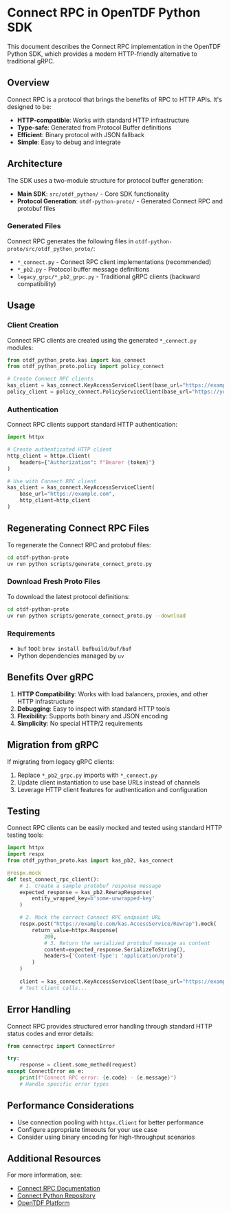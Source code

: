 # Connect RPC in OpenTDF Python SDK

This document describes the Connect RPC implementation in the OpenTDF Python SDK, which provides a modern HTTP-friendly alternative to traditional gRPC.

## Overview

Connect RPC is a protocol that brings the benefits of RPC to HTTP APIs. It's designed to be:
- **HTTP-compatible**: Works with standard HTTP infrastructure
- **Type-safe**: Generated from Protocol Buffer definitions
- **Efficient**: Binary protocol with JSON fallback
- **Simple**: Easy to debug and integrate

## Architecture

The SDK uses a two-module structure for protocol buffer generation:

- **Main SDK**: `src/otdf_python/` - Core SDK functionality
- **Protocol Generation**: `otdf-python-proto/` - Generated Connect RPC and protobuf files

### Generated Files

Connect RPC generates the following files in `otdf-python-proto/src/otdf_python_proto/`:

- `*_connect.py` - Connect RPC client implementations (recommended)
- `*_pb2.py` - Protocol buffer message definitions
- `legacy_grpc/*_pb2_grpc.py` - Traditional gRPC clients (backward compatibility)

## Usage

### Client Creation

Connect RPC clients are created using the generated `*_connect.py` modules:

```python
from otdf_python_proto.kas import kas_connect
from otdf_python_proto.policy import policy_connect

# Create Connect RPC clients
kas_client = kas_connect.KeyAccessServiceClient(base_url="https://example.com")
policy_client = policy_connect.PolicyServiceClient(base_url="https://your-policy-endpoint")
```

### Authentication

Connect RPC clients support standard HTTP authentication:

```python
import httpx

# Create authenticated HTTP client
http_client = httpx.Client(
    headers={"Authorization": f"Bearer {token}"}
)

# Use with Connect RPC client
kas_client = kas_connect.KeyAccessServiceClient(
    base_url="https://example.com",
    http_client=http_client
)
```

## Regenerating Connect RPC Files

To regenerate the Connect RPC and protobuf files:

```bash
cd otdf-python-proto
uv run python scripts/generate_connect_proto.py
```

### Download Fresh Proto Files

To download the latest protocol definitions:

```bash
cd otdf-python-proto
uv run python scripts/generate_connect_proto.py --download
```

### Requirements

- `buf` tool: `brew install bufbuild/buf/buf`
- Python dependencies managed by `uv`

## Benefits Over gRPC

1. **HTTP Compatibility**: Works with load balancers, proxies, and other HTTP infrastructure
2. **Debugging**: Easy to inspect with standard HTTP tools
3. **Flexibility**: Supports both binary and JSON encoding
4. **Simplicity**: No special HTTP/2 requirements

## Migration from gRPC

If migrating from legacy gRPC clients:

1. Replace `*_pb2_grpc.py` imports with `*_connect.py`
2. Update client instantiation to use base URLs instead of channels
3. Leverage HTTP client features for authentication and configuration

## Testing

Connect RPC clients can be easily mocked and tested using standard HTTP testing tools:

```python
import httpx
import respx
from otdf_python_proto.kas import kas_pb2, kas_connect

@respx.mock
def test_connect_rpc_client():
    # 1. Create a sample protobuf response message
    expected_response = kas_pb2.RewrapResponse(
        entity_wrapped_key=b'some-unwrapped-key'
    )

    # 2. Mock the correct Connect RPC endpoint URL
    respx.post("https://example.com/kas.AccessService/Rewrap").mock(
        return_value=httpx.Response(
            200,
            # 3. Return the serialized protobuf message as content
            content=expected_response.SerializeToString(),
            headers={'Content-Type': 'application/proto'}
        )
    )
    
    client = kas_connect.KeyAccessServiceClient(base_url="https://example.com")
    # Test client calls...
```

## Error Handling

Connect RPC provides structured error handling through standard HTTP status codes and error details:

```python
from connectrpc import ConnectError

try:
    response = client.some_method(request)
except ConnectError as e:
    print(f"Connect RPC error: {e.code} - {e.message}")
    # Handle specific error types
```

## Performance Considerations

- Use connection pooling with `httpx.Client` for better performance
- Configure appropriate timeouts for your use case
- Consider using binary encoding for high-throughput scenarios

## Additional Resources

For more information, see:
- [Connect RPC Documentation](https://connectrpc.com/docs/)
- [Connect Python Repository](https://github.com/connectrpc/connect-python)
- [OpenTDF Platform](https://github.com/opentdf/platform)